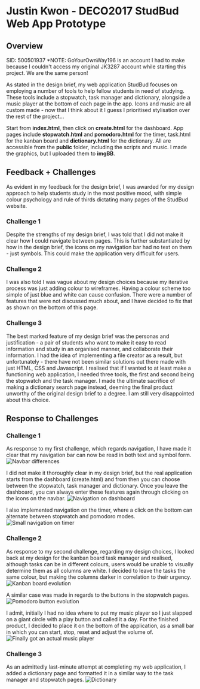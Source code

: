 # Justin Kwon - DECO2017 StudBud Web App Prototype
## Overview 
SID: 500501937
*NOTE: GoYourOwnWay196 is an account I had to make because I couldn't access my original JK3287 account while starting this project. We are the same person!

As stated in the design brief, my web application StudBud focuses on employing a number of tools to help fellow students in need of studying. These tools include a stopwatch, task manager and dictionary, alongside a music player at the bottom of each page in the app. Icons and music are all custom made - now that I think about it I guess I prioritised stylisation over the rest of the project...

Start from **index.html**, then click on **create.html** for the dashboard. App pages include **stopwatch.html** and **pomodoro.html** for the timer, task.html for the kanban board and **dictionary.html** for the dictionary. All are accessible from the **public** folder, including the scripts and music. I made the graphics, but I uploaded them to **imgBB**.

## Feedback + Challenges
As evident in my feedback for the design brief, I was awarded for my design approach to help students study in the most positive mood, with simple colour psychology and rule of thirds dictating many pages of the StudBud website.

### Challenge 1
Despite the strengths of my design brief, I was told that I did not make it clear how I could navigate between pages. This is further substantiated by how in the design brief, the icons on my navigation bar had no text on them - just symbols. This could make the application very difficult for users. 

### Challenge 2
I was also told I was vague about my design choices because my iterative process was just adding colour to wireframes. Having a colour scheme too simple of just blue and white can cause confusion. There were a number of features that were not discussed much about, and I have decided to fix that as shown on the bottom of this page.

### Challenge 3
The best marked feature of my design brief was the personas and justification - a pair of students who want to make it easy to read information and study in an organised manner, and collaborate their information. I had the idea of implementing a file creator as a result, but unfortunately - there have not been similar solutions out there made with just HTML, CSS and Javascript. I realised that if I wanted to at least make a functioning web application, I needed three tools, the first and second being the stopwatch and the task manager. I made the ultimate sacrifice of making a dictionary search page instead, deeming the final product unworthy of the original design brief to a degree. I am still very disappointed about this choice.

## Response to Challenges 

### Challenge 1
As response to my first challenge, which regards navigation, I have made it clear that my navigation bar can now be read in both text and symbol form.
<img src="https://i.ibb.co/j8zmpHP/Stud-Bud-001.png" alt="Navbar differences" title="Navbar differences">


I did not make it thoroughly clear in my design brief, but the real application starts from the dashboard (create.html) and from then you can choose between the stopwatch, task manager and dictionary. Once you leave the dashboard, you can always enter these features again through clicking on the icons on the navbar.
<img src="https://i.ibb.co/bmDbFrF/Stud-Bud-002.png" alt="Navigation on dashboard" title="Navigation on dashboard">

I also implemented navigation on the timer, where a click on the bottom can alternate between stopwatch and pomodoro modes.
<img src="https://i.ibb.co/ctSXtY4/Stud-Bud-003.png" alt="Small navigation on timer" title="Small navigation on timer">

### Challenge 2
As response to my second challenge, regarding my design choices, I looked back at my design for the kanban board task manager and realised, although tasks can be in different colours, users would be unable to visually determine them as all columns are white. I decided to leave the tasks the same colour, but making the columns darker in correlation to their urgency. 
<img src="https://i.ibb.co/f26m6Dx/Stud-Bud-004.png" alt="Kanban board evolution" title="Kanban board evolution">

A similar case was made in regards to the buttons in the stopwatch pages.
<img src="https://i.ibb.co/0Fvj1LW/Studbud-007.png" alt="Pomodoro button evolution" title="Pomodoro button evolution">


I admit, initially I had no idea where to put my music player so I just slapped on a giant circle with a play button and called it a day. For the finished product, I decided to place it on the bottom of the application, as a small bar in which you can start, stop, reset and adjust the volume of.
<img src="https://i.ibb.co/qNZZQZq/Stud-Bud-005.png" alt="Finally got an actual music player" title="Music player">

### Challenge 3
As an admittedly last-minute attempt at completing my web application, I added a dictionary page and formatted it in a similar way to the task manager and stopwatch pages. 
<img src="https://i.ibb.co/frLDT52/Stud-Bud-006.png" alt="Dictionary" title="Dictionary">

